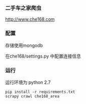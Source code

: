 
### 二手车之家爬虫

http://www.che168.com

### 配置

存储使用mongodb

在che168/settings.py 中配置连接信息

### 运行

运行环境为 python 2.7

```
pip install -r requirements.txt
scrapy crawl che168_area
```
